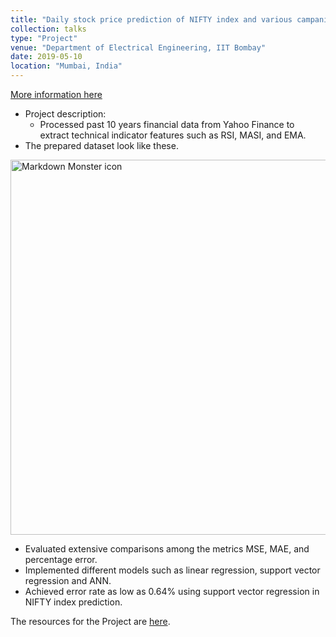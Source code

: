 ```yaml
---
title: "Daily stock price prediction of NIFTY index and various campanies listed in NSE."
collection: talks
type: "Project"
venue: "Department of Electrical Engineering, IIT Bombay"
date: 2019-05-10
location: "Mumbai, India"
---
```

[More information here](/Description/ml_project_description.md)

* Project description:
  * Processed past 10 years financial data from Yahoo Finance to extract technical indicator features such as RSI,
MASI, and EMA. 
 * The prepared dataset look like these.

 <img src="/images/ML_project_data.png"
     alt="Markdown Monster icon" width="600"
     style="float: center; margin-right: 70px;" />
     
  * Evaluated extensive comparisons among the metrics MSE, MAE, and percentage error.
  * Implemented different models such as linear regression, support vector regression and ANN.
  * Achieved error rate as low as 0.64% using support vector regression in NIFTY index prediction.
  
The resources for the Project are [here](/images/Presentation-Report.pdf).
